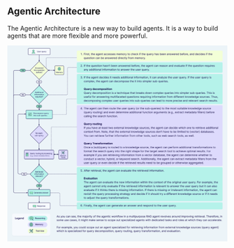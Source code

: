 ## Agentic Architecture

The Agentic Architecture is a new way to build agents. It is a way to build agents that are more flexible and more powerful.

![Agentic Architecture](./AgentArch.png)